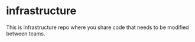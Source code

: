 # infrastructure
This is infrastructure repo where you share code that needs to be modified between teams.
